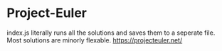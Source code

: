 # Project-Euler
index.js literally runs all the solutions and saves them to a seperate file. Most solutions are minorly flexable. https://projecteuler.net/
